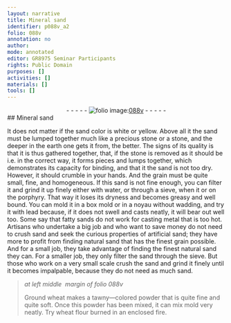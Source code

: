 ```yaml
---
layout: narrative
title: Mineral sand
identifier: p088v_a2
folio: 088v
annotation: no
author:
mode: annotated
editor: GR8975 Seminar Participants
rights: Public Domain
purposes: []
activities: []
materials: []
tools: []
---
```


 <div class="folio" align="center">- - - - - <a href="http://gallica.bnf.fr/ark:/12148/btv1b10500001g/f182.image" target="_blank"><img src="https://cu-mkp.github.io/GR8975-edition/assets/photo-icon.png" alt="folio image: " style="display:inline-block; margin-bottom:-3px;"/>088v</a> - - - - - </div> 
## Mineral sand

 
 It does not matter if the sand color is white or yellow. Above all it the sand must be lumped together much like a precious stone or a stone, and the deeper in the earth one gets it from, the better. The signs of its quality is that it is thus gathered together, that, if the stone is removed as it should be i.e. in the correct way, it forms pieces and lumps together, which demonstrates its capacity for binding, and that it the sand is not too dry. However, it should crumble in your hands. And the grain must be quite small, fine, and homogeneous. If this sand is not fine enough, you can filter it and grind it up finely either with water, or through a sieve, when it or on the porphyry. That way it loses its dryness and becomes greasy and well bound. You can mold it in a box mold or in a noyau without wadding, and try it with lead because, if it does not swell and casts neatly, it will bear out well too. Some say that fatty sands do not work for casting metal that is too hot. Artisans who undertake a big job and who want to save money do not need to crush sand and seek the curious properties of artificial sand; they have more to profit from finding natural sand that has the finest grain possible. And for a small job, they take advantage of finding the finest natural sand they can. For a smaller job, they only filter the sand through the sieve. But those who work on a very small scale crush the sand and grind it finely until it becomes impalpable, because they do not need as much sand. 
 
> *at left middle  margin of folio 088v*
> 
>  Ground wheat makes a tawny—colored powder that is quite fine and quite soft. Once this powder has been mixed, it can mix mold very neatly. Try wheat flour burned in an enclosed fire. 
 